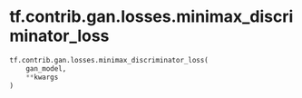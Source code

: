 <div itemscope itemtype="http://developers.google.com/ReferenceObject">
<meta itemprop="name" content="tf.contrib.gan.losses.minimax_discriminator_loss" />
<meta itemprop="path" content="Stable" />
</div>

# tf.contrib.gan.losses.minimax_discriminator_loss

``` python
tf.contrib.gan.losses.minimax_discriminator_loss(
    gan_model,
    **kwargs
)
```

